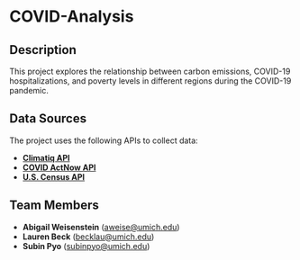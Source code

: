 # COVID-Analysis

## Description
This project explores the relationship between carbon emissions, COVID-19 hospitalizations, and poverty levels in different regions during the COVID-19 pandemic.

## Data Sources
The project uses the following APIs to collect data:
- **[Climatiq API](https://www.climatiq.io/docs)**
- **[COVID ActNow API](https://covidactnow.org/data-api)**
- **[U.S. Census API](https://www.census.gov/data/developers/data-sets/Poverty-Statistics.html)**

## Team Members
- **Abigail Weisenstein** (aweise@umich.edu)
- **Lauren Beck** (becklau@umich.edu)
- **Subin Pyo** (subinpyo@umich.edu)